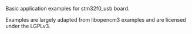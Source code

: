 Basic application examples for stm32f0_usb board.

Examples are largely adapted from libopencm3 examples and are licensed under the LGPLv3.
